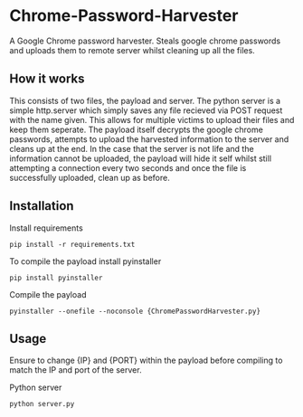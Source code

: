 # Chrome-Password-Harvester
A Google Chrome password harvester. Steals google chrome passwords and uploads them to remote server whilst cleaning up all the files.

## How it works
This consists of two files, the payload and server. The python server is a simple http.server which simply saves any file recieved via POST request with the name given. This allows for multiple victims to upload their files and keep them seperate. The payload itself decrypts the google chrome passwords, attempts to upload the harvested information to the server and cleans up at the end. In the case that the server is not life and the information cannot be uploaded, the payload will hide it self whilst still attempting a connection every two seconds and once the file is successfully uploaded, clean up as before.

## Installation

Install requirements
```
pip install -r requirements.txt
```

To compile the payload install pyinstaller
```
pip install pyinstaller
```

Compile the payload
```
pyinstaller --onefile --noconsole {ChromePasswordHarvester.py}
```

## Usage
Ensure to change {IP} and {PORT} within the payload before compiling to match the IP and port of the server.

Python server
```
python server.py
```
